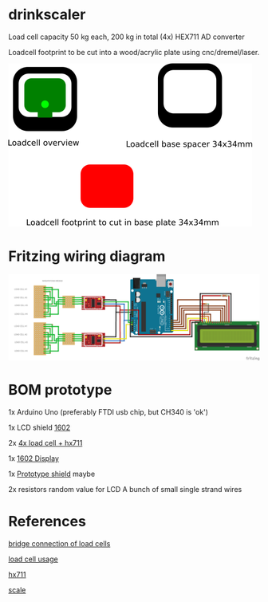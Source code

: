 # drinkscaler

Load cell capacity 50 kg each, 200 kg in total (4x)
HEX711 AD converter

Loadcell footprint to be cut into a wood/acrylic plate using cnc/dremel/laser.

![Loadcell footprint](loadcell_footprint.png)



# Fritzing wiring diagram
![Fritzing wiring](digiscale_bb.png)

# BOM prototype

1x Arduino Uno (preferably FTDI usb chip, but CH340 is 'ok')

1x LCD shield [1602](https://www.aliexpress.com/item/32334900048.html?spm=a2g0o.productlist.0.0.1cc757bfgpq7me&algo_pvid=9c5c1325-0db9-4f84-8b9b-8c8d6a4fd1e9&algo_expid=9c5c1325-0db9-4f84-8b9b-8c8d6a4fd1e9-9&btsid=d2308039-5851-4a75-81b8-714fc4c28788&ws_ab_test=searchweb0_0%2Csearchweb201602_5%2Csearchweb201603_55)

2x [4x load cell + hx711](https://www.aliexpress.com/item/32981802410.html?spm=a2g0s.9042311.0.0.27424c4dcAwWqs)

1x [1602 Display](https://www.dx.com/p/16-x-2-character-lcd-display-module-with-blue-backlight-2013778#.XTv7mJP7TBI)

1x [Prototype shield](https://www.ebay.com/itm/Prototype-Screw-Shield-Board-Kit-Arduino-UNO-R3-2-54mm-Mini-Terminal-Block-/191399694481?ef_id=CjwKCAjw7O_pBRA3EiwA_lmtfhlYqDaJ3_tEGVa5Q3yl_QX9KyYBRGa-oc95scV17OnwxOxEGQlQdhoCR54QAvD_BwE:G:s) maybe

2x resistors random value for LCD
A bunch of small single strand wires

# References

[bridge connection of load cells](https://www.tindie.com/products/lpaseen/load-cell-bridge-for-hx711-pcb-only/)

[load cell usage](https://www.youtube.com/watch?v=S12Mp8gDJmI)

[hx711](https://electronics.stackexchange.com/questions/278035/has-anyone-worked-with-hx711-load-cell-amplifier-weighting-sensor-through-ardu)

[scale](https://www.instructables.com/id/Arduino-Bathroom-Scale-With-50-Kg-Load-Cells-and-H/)